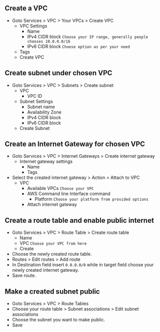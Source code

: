 ## Create a VPC  
* Goto Services > VPC > Your VPCs > Create VPC  
  * VPC Settings
    * Name 
    * IPv4 CIDR block `Choose your IP range, generally people chooses 10.0.0.0/16`
    * IPv6 CIDR block `Choose option as per your need`
  * Tags  
  * Create VPC  

## Create subnet under chosen VPC  
* Goto Services > VPC > Subnets > Create subnet  
  * VPC
    * VPC ID
  * Subnet Settings
    * Subnet name
    * Availability Zone
    * IPv4 CIDR block
    * IPv6 CIDR block
  * Create Subnet

## Create an Internet Gateway for chosen VPC
* Goto Services > VPC > Internet Gateways > Create internet gateway  
  * Internet gateway settings
    * Name 
    * Tags
* Select the created internet gateway > Action > Attach to VPC
  * VPC
    * Available VPCs `Choose your VPC`  
    * AWS Command line Interface command  
      * Platform `Choose your platform from provided options`  
    * Attach internet gateway
    
## Create a route table and enable public internet
* Goto Services > VPC > Route Table > Create route table  
  * Name
  * VPC `Choose your VPC from here`  
  * Create
* Choose the newly created route table.  
* Routes > Edit routes > Add route
* In Destination field insert `0.0.0.0/0` while in target field choose your newly created internet gateway.  
* Save route.  

## Make a created subnet public
* Goto Services > VPC > Route Tables
* Choose your route table > Subnet associations > Edit subnet associations
* Choose the subnet you want to make public.
* Save

